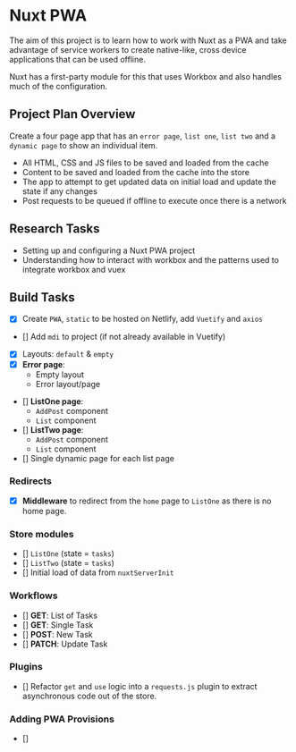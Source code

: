 # Nuxt PWA

The aim of this project is to learn how to work with Nuxt as a PWA and take advantage of service workers to create native-like, cross device applications that can be used offline.

Nuxt has a first-party module for this that uses Workbox and also handles much of the configuration.

## Project Plan Overview

Create a four page app that has an `error page`, `list one`, `list two` and a `dynamic page` to show an individual item.

- All HTML, CSS and JS files to be saved and loaded from the cache
- Content to be saved and loaded from the cache into the store
- The app to attempt to get updated data on initial load and update the state if any changes
- Post requests to be queued if offline to execute once there is a network

## Research Tasks

- Setting up and configuring a Nuxt PWA project
- Understanding how to interact with workbox and the patterns used to integrate workbox and vuex

## Build Tasks

- [x] Create `PWA`, `static` to be hosted on Netlify, add `Vuetify` and `axios`
- [] Add `mdi` to project (if not already available in Vuetify)
- [x] Layouts: `default` & `empty`
- [x] **Error page**:
  - Empty layout
  - Error layout/page
- [] **ListOne page**:
  - `AddPost` component
  - `List` component
- [] **ListTwo page**:
  - `AddPost` component
  - `List` component
- [] Single dynamic page for each list page

### Redirects

- [x] **Middleware** to redirect from the `home` page to `ListOne` as there is no home page.

### Store modules

- [] `ListOne` (state = `tasks`)
- [] `ListTwo` (state = `tasks`)
- [] Initial load of data from `nuxtServerInit`

### Workflows

- [] **GET**: List of Tasks
- [] **GET**: Single Task
- [] **POST**: New Task
- [] **PATCH**: Update Task

### Plugins

- [] Refactor `get` and `use` logic into a `requests.js` plugin to extract asynchronous code out of the store.

### Adding PWA Provisions

- []
